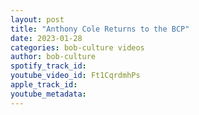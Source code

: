 ```yaml
---
layout: post
title: "Anthony Cole Returns to the BCP"
date: 2023-01-28
categories: bob-culture videos
author: bob-culture
spotify_track_id: 
youtube_video_id: Ft1CqrdmhPs
apple_track_id: 
youtube_metadata: 
---
```


